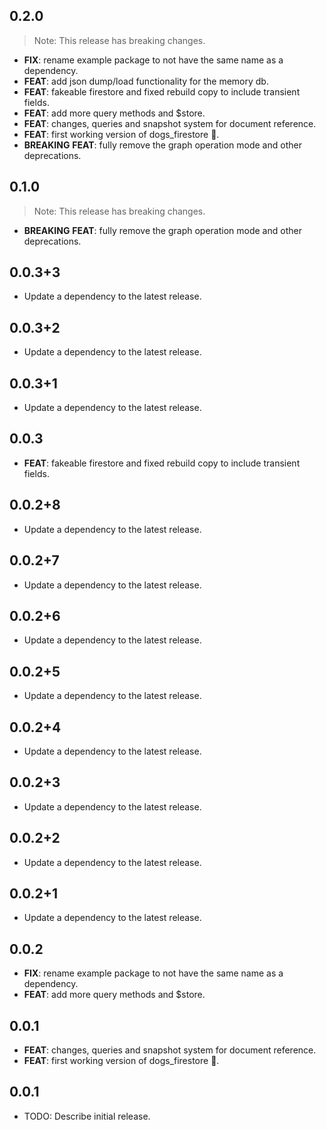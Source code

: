 ## 0.2.0

> Note: This release has breaking changes.

 - **FIX**: rename example package to not have the same name as a dependency.
 - **FEAT**: add json dump/load functionality for the memory db.
 - **FEAT**: fakeable firestore and fixed rebuild copy to include transient fields.
 - **FEAT**: add more query methods and $store.
 - **FEAT**: changes, queries and snapshot system for document reference.
 - **FEAT**: first working version of dogs_firestore 🎉.
 - **BREAKING** **FEAT**: fully remove the graph operation mode and other deprecations.

## 0.1.0

> Note: This release has breaking changes.

 - **BREAKING** **FEAT**: fully remove the graph operation mode and other deprecations.

## 0.0.3+3

 - Update a dependency to the latest release.

## 0.0.3+2

 - Update a dependency to the latest release.

## 0.0.3+1

 - Update a dependency to the latest release.

## 0.0.3

 - **FEAT**: fakeable firestore and fixed rebuild copy to include transient fields.

## 0.0.2+8

 - Update a dependency to the latest release.

## 0.0.2+7

 - Update a dependency to the latest release.

## 0.0.2+6

 - Update a dependency to the latest release.

## 0.0.2+5

 - Update a dependency to the latest release.

## 0.0.2+4

 - Update a dependency to the latest release.

## 0.0.2+3

 - Update a dependency to the latest release.

## 0.0.2+2

 - Update a dependency to the latest release.

## 0.0.2+1

 - Update a dependency to the latest release.

## 0.0.2

 - **FIX**: rename example package to not have the same name as a dependency.
 - **FEAT**: add more query methods and $store.

## 0.0.1

 - **FEAT**: changes, queries and snapshot system for document reference.
 - **FEAT**: first working version of dogs_firestore 🎉.

## 0.0.1

* TODO: Describe initial release.
